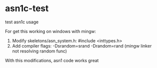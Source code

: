 # asn1c-test
test asn1c usage 

For get this working on windows with mingw:
1. Modify skeletons/asn_system.h:
  #include <inttypes.h>
2. Add compiler flags:
  -Dsrandom=srand -Drandom=rand (mingw linker not resolving random func)
  
 With this modifications, asn1 code works great
